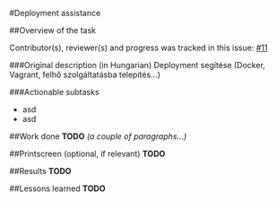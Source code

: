 #Deployment assistance

##Overview of the task

Contributor(s), reviewer(s) and progress was tracked in this issue:
[#11](https://github.com/BME-MIT-IET/iet-hf2021-v-dqw4w9wgxcq/issues/11)

###Original description (in Hungarian)
Deployment segítése (Docker, Vagrant, felhő szolgáltatásba telepítés...)

###Actionable subtasks
- asd
- asd

##Work done
**TODO** *(a couple of paragraphs...)*

##Printscreen (optional, if relevant)
**TODO** 

##Results
**TODO** 

##Lessons learned
**TODO** 
